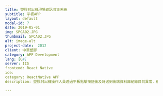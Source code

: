 ```yaml
---
title: 塑膠射出機現場資訊收集系統
subtitle: 平板APP
layout: default
modal-id: 7
date: 2019-05-01
img: SPCA02.JPG
thumbnail: SPCA02.JPG
alt: image-alt
project-date:  2012
client: 中華塑膠
category: APP Development
lang: [C#]
server: IIS
frontend: React Native
ide: 
category: ReactNative APP
description: 塑膠射出機操作人員透過平板點擊按鈕後及時送到後端資料庫紀錄目前異常，後端API紀錄後並提供良率分析介面供管理者查詢。

---
```


